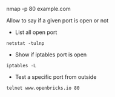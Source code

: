 nmap -p 80 example.com

Allow to say if a given port is open or not

* List all open port
```
netstat -tulnp
```
* Show if iptables port is open 
```
iptables -L
```
* Test a specific port from outside 
```
telnet www.openbricks.io 80
```